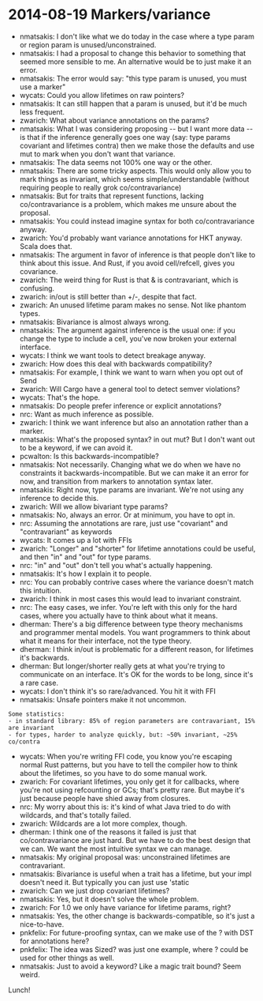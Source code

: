 # 2014-08-19 Markers/variance

- nmatsakis: I don't like what we do today in the case where a type param or region param is unused/unconstrained.
- nmatsakis: I had a proposal to change this behavior to something that seemed more sensible to me. An alternative would be to just make it an error.
- nmatsakis: The error would say: "this type param is unused, you must use a marker"
- wycats: Could you allow lifetimes on raw pointers?
- nmatsakis: It can still happen that a param is unused, but it'd be much less frequent.
- zwarich: What about variance annotations on the params?
- nmatsakis: What I was considering proposing -- but I want more data -- is that if the inference generally goes one way (say: type params covariant and lifetimes contra) then we make those the defaults and use mut to mark when you don't want that variance.
- nmatsakis: The data seems not 100% one way or the other.
- nmatsakis: There are some tricky aspects. This would only allow you to mark things as invariant, which seems simple/understandable (without requiring people to really grok co/contravariance)
- nmatsakis: But for traits that represent functions, lacking co/contravariance is a problem, which makes me unsure about the proposal.
- nmatsakis: You could instead imagine syntax for both co/contravariance anyway.
- zwarich: You'd probably want variance annotations for HKT anyway. Scala does that.
- nmatsakis: The argument in favor of inference is that people don't like to think about this issue. And Rust, if you avoid cell/refcell, gives you covariance.
- zwarich: The weird thing for Rust is that & is contravariant, which is confusing.
- zwarich: in/out is still better than +/-, despite that fact.
- zwarich: An unused lifetime param makes no sense. Not like phantom types.
- nmatsakis: Bivariance is almost always wrong.
- nmatsakis: The argument against inference is the usual one: if you change the type to include a cell, you've now broken your external interface.
- wycats: I think we want tools to detect breakage anyway.
- zwarich: How does this deal with backwards compatibility?
- nmatsakis: For example, I think we want to warn when you opt out of Send
- zwarich: Will Cargo have a general tool to detect semver violations?
- wycats: That's the hope.
- nmatsakis: Do people prefer inference or explicit annotations?
- nrc: Want as much inference as possible.
- zwarich: I think we want inference but also an annotation rather than a marker.
- nmatsakis: What's the proposed syntax? in out mut? But I don't want out to be a keyword, if we can avoid it.
- pcwalton: Is this backwards-incompatible?
- nmatsakis: Not necessarily. Changing what we do when we have no constraints it backwards-incompatible. But we can make it an error for now, and transition from markers to annotation syntax later.
- nmatsakis: Right now, type params are invariant. We're not using any inference to decide this.
- zwarich: Will we allow bivariant type params?
- nmatsakis: No, always an error. Or at minimum, you have to opt in.
- nrc: Assuming the annotations are rare, just use "covariant" and "contravariant" as keywords
- wycats: It comes up a lot with FFIs
- zwarich: "Longer" and "shorter" for lifetime annotations could be useful, and then "in" and "out" for type params.
- nrc: "in" and "out" don't tell you what's actually happening.
- nmatsakis: It's how I explain it to people.
- nrc: You can probably contrive cases where the variance doesn't match this intuition.
- zwarich: I think in most cases this would lead to invariant constraint.
- nrc: The easy cases, we infer. You're left with this only for the hard cases, where you actually have to think about what it means.
- dherman: There's a big difference between type theory mechanisms and programmer mental models. You want programmers to think about what it means for their interface, not the type theory.
- dherman: I think in/out is problematic for a different reason, for lifetimes it's backwards.
- dherman: But longer/shorter really gets at what you're trying to communicate on an interface. It's OK for the words to be long, since it's a rare case.
- wycats: I don't think it's so rare/advanced. You hit it with FFI
- nmatsakis: Unsafe pointers make it not uncommon.

```
Some statistics:
- in standard library: 85% of region parameters are contravariant, 15% are invariant
- for types, harder to analyze quickly, but: ~50% invariant, ~25% co/contra
```

- wycats: When you're writing FFI code, you know you're escaping normal Rust patterns, but you have to tell the compiler how to think about the lifetimes, so you have to do some manual work.
- zwarich: For covariant lifetimes, you only get it for callbacks, where you're not using refcounting or GCs; that's pretty rare. But maybe it's just because people have shied away from closures.
- nrc: My worry about this is: it's kind of what Java tried to do with wildcards, and that's totally failed.
- zwarich: Wildcards are a lot more complex, though.
- dherman: I think one of the reasons it failed is just that co/contravariance are just hard. But we have to do the best design that we can. We want the most intuitive syntax we can manage.
- nmatsakis: My original proposal was: unconstrained lifetimes are contravariant.
- nmatsakis: Bivariance is useful when a trait has a lifetime, but your impl doesn't need it. But typically you can just use 'static
- zwarich: Can we just drop covariant lifetimes?
- nmatsakis: Yes, but it doesn't solve the whole problem.
- zwarich: For 1.0 we only have variance for lifetime params, right?
- nmatsakis: Yes, the other change is backwards-compatible, so it's just a nice-to-have.
- pnkfelix: For future-proofing syntax, can we make use of the ? with DST for annotations here?
- pnkfelix: The idea was Sized? was just one example, where ? could be used for other things as well.
- nmatsakis: Just to avoid a keyword? Like a magic trait bound? Seem weird.

Lunch!

